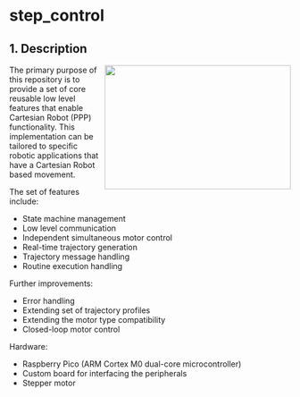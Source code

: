 # step_control
## 1. Description

<img src="repo_images/_DSF3367_edit.jpg" align="right" width="333" height="222" />

The primary purpose of this repository is to provide a set of core reusable low level features that enable Cartesian Robot (PPP) functionality. This implementation can be tailored to specific robotic applications that have a Cartesian Robot based movement.

The set of features include:
* State machine management
* Low level communication
* Independent simultaneous motor control
* Real-time trajectory generation
* Trajectory message handling
* Routine execution handling

Further improvements:
* Error handling
* Extending set of trajectory profiles
* Extending the motor type compatibility
* Closed-loop motor control

Hardware:
* Raspberry Pico (ARM Cortex M0 dual-core microcontroller)
* Custom board for interfacing the peripherals
* Stepper motor

